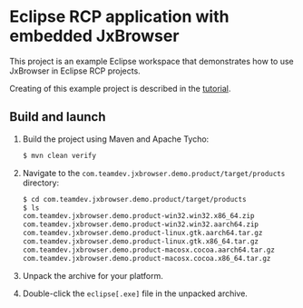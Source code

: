 # Eclipse RCP application with embedded JxBrowser

This project is an example Eclipse workspace that demonstrates how to use JxBrowser in Eclipse RCP
projects.

Creating of this example project is described in
the [tutorial](https://jxbrowser-support.teamdev.com/docs/tutorials/eclipse/rcp-application.html).

## Build and launch

1. Build the project using Maven and Apache Tycho:
   
   ```bash
   $ mvn clean verify
   ```
   
2. Navigate to the `com.teamdev.jxbrowser.demo.product/target/products` directory:

   ```bash
   $ cd com.teamdev.jxbrowser.demo.product/target/products
   $ ls      
   com.teamdev.jxbrowser.demo.product-win32.win32.x86_64.zip
   com.teamdev.jxbrowser.demo.product-win32.win32.aarch64.zip
   com.teamdev.jxbrowser.demo.product-linux.gtk.aarch64.tar.gz     
   com.teamdev.jxbrowser.demo.product-linux.gtk.x86_64.tar.gz      
   com.teamdev.jxbrowser.demo.product-macosx.cocoa.aarch64.tar.gz
   com.teamdev.jxbrowser.demo.product-macosx.cocoa.x86_64.tar.gz

   ```
3. Unpack the archive for your platform.
4. Double-click the `eclipse[.exe]` file in the unpacked archive.

